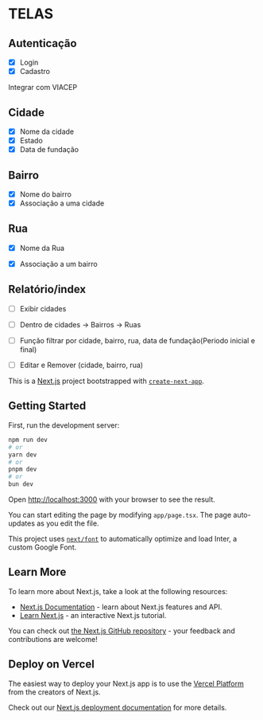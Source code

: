 # TELAS

## Autenticação
- [x] Login
- [x] Cadastro

Integrar com VIACEP
## Cidade
- [x] Nome da cidade
- [x] Estado
- [x] Data de fundação

## Bairro
- [x] Nome do bairro
- [x] Associação a uma cidade

## Rua
- [x] Nome da Rua
- [x] Associação a um bairro


## Relatório/index
- [ ] Exibir cidades
- [ ] Dentro de cidades -> Bairros -> Ruas
- [ ] Função filtrar por cidade, bairro, rua, data de fundação(Periodo inicial e final)
- [ ] Editar e Remover (cidade, bairro, rua)



This is a [Next.js](https://nextjs.org/) project bootstrapped with [`create-next-app`](https://github.com/vercel/next.js/tree/canary/packages/create-next-app).

## Getting Started

First, run the development server:

```bash
npm run dev
# or
yarn dev
# or
pnpm dev
# or
bun dev
```

Open [http://localhost:3000](http://localhost:3000) with your browser to see the result.

You can start editing the page by modifying `app/page.tsx`. The page auto-updates as you edit the file.

This project uses [`next/font`](https://nextjs.org/docs/basic-features/font-optimization) to automatically optimize and load Inter, a custom Google Font.

## Learn More

To learn more about Next.js, take a look at the following resources:

- [Next.js Documentation](https://nextjs.org/docs) - learn about Next.js features and API.
- [Learn Next.js](https://nextjs.org/learn) - an interactive Next.js tutorial.

You can check out [the Next.js GitHub repository](https://github.com/vercel/next.js/) - your feedback and contributions are welcome!

## Deploy on Vercel

The easiest way to deploy your Next.js app is to use the [Vercel Platform](https://vercel.com/new?utm_medium=default-template&filter=next.js&utm_source=create-next-app&utm_campaign=create-next-app-readme) from the creators of Next.js.

Check out our [Next.js deployment documentation](https://nextjs.org/docs/deployment) for more details.


